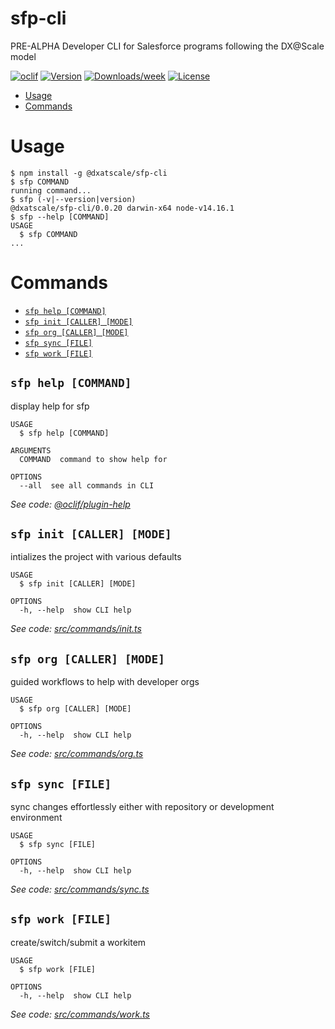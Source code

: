 sfp-cli
=======

PRE-ALPHA Developer CLI for Salesforce programs following the DX@Scale model

[![oclif](https://img.shields.io/badge/cli-oclif-brightgreen.svg)](https://oclif.io)
[![Version](https://img.shields.io/npm/v/@dxatscale/sfp-cli.svg)](https://npmjs.org/package/@dxatscale/sfp-cli)
[![Downloads/week](https://img.shields.io/npm/dw/@dxatscale/sfp-cli.svg)](https://npmjs.org/package/@dxatscale/sfp-cli)
[![License](https://img.shields.io/npm/l/@dxatscale/sfp-cli.svg)](https://github.com/dxatscale/sfp-cli/blob/master/package.json)

<!-- toc -->
* [Usage](#usage)
* [Commands](#commands)
<!-- tocstop -->
# Usage
<!-- usage -->
```sh-session
$ npm install -g @dxatscale/sfp-cli
$ sfp COMMAND
running command...
$ sfp (-v|--version|version)
@dxatscale/sfp-cli/0.0.20 darwin-x64 node-v14.16.1
$ sfp --help [COMMAND]
USAGE
  $ sfp COMMAND
...
```
<!-- usagestop -->
# Commands
<!-- commands -->
* [`sfp help [COMMAND]`](#sfp-help-command)
* [`sfp init [CALLER] [MODE]`](#sfp-init-caller-mode)
* [`sfp org [CALLER] [MODE]`](#sfp-org-caller-mode)
* [`sfp sync [FILE]`](#sfp-sync-file)
* [`sfp work [FILE]`](#sfp-work-file)

## `sfp help [COMMAND]`

display help for sfp

```
USAGE
  $ sfp help [COMMAND]

ARGUMENTS
  COMMAND  command to show help for

OPTIONS
  --all  see all commands in CLI
```

_See code: [@oclif/plugin-help](https://github.com/oclif/plugin-help/blob/v3.2.3/src/commands/help.ts)_

## `sfp init [CALLER] [MODE]`

intializes the project with various defaults

```
USAGE
  $ sfp init [CALLER] [MODE]

OPTIONS
  -h, --help  show CLI help
```

_See code: [src/commands/init.ts](https://github.com/dxatscale/sfp-cli/blob/v0.0.20/src/commands/init.ts)_

## `sfp org [CALLER] [MODE]`

guided workflows to help with developer orgs

```
USAGE
  $ sfp org [CALLER] [MODE]

OPTIONS
  -h, --help  show CLI help
```

_See code: [src/commands/org.ts](https://github.com/dxatscale/sfp-cli/blob/v0.0.20/src/commands/org.ts)_

## `sfp sync [FILE]`

sync changes effortlessly either with repository or development environment

```
USAGE
  $ sfp sync [FILE]

OPTIONS
  -h, --help  show CLI help
```

_See code: [src/commands/sync.ts](https://github.com/dxatscale/sfp-cli/blob/v0.0.20/src/commands/sync.ts)_

## `sfp work [FILE]`

create/switch/submit a workitem

```
USAGE
  $ sfp work [FILE]

OPTIONS
  -h, --help  show CLI help
```

_See code: [src/commands/work.ts](https://github.com/dxatscale/sfp-cli/blob/v0.0.20/src/commands/work.ts)_
<!-- commandsstop -->
